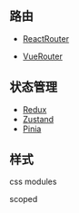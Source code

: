 ## 路由

- [ReactRouter](https://reactrouter.com/en/main)

- [VueRouter](https://router.vuejs.org/zh/guide/)

## 状态管理

- [Redux](https://cn.redux.js.org/)
- [Zustand](https://awesomedevin.github.io/zustand-vue/)
- [Pinia](https://pinia.vuejs.org/zh/)

## 样式

css modules

scoped

